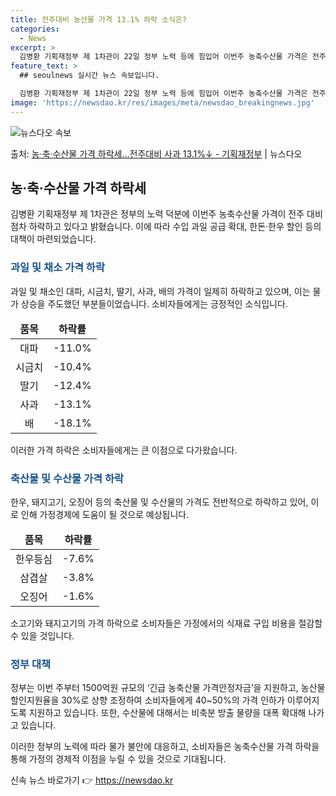 ```yaml
---
title: 전주대비 농산물 가격 13.1% 하락 소식은?
categories:
  - News
excerpt: >
  김병환 기획재정부 제 1차관이 22일 정부 노력 등에 힘입어 이번주 농축수산물 가격은 전주 대비 점차 하락하…
feature_text: >
  ## seoulnews 실시간 뉴스 속보입니다.

  김병환 기획재정부 제 1차관이 22일 정부 노력 등에 힘입어 이번주 농축수산물 가격은 전주 대비 점차 하락하…
image: 'https://newsdao.kr/res/images/meta/newsdao_breakingnews.jpg'
---
```


![뉴스다오 속보](https://newsdao.kr/res/images/meta/newsdao_breakingnews.jpg)

<p>출처: <a href="https://newsdao.kr/3402" rel="dofollow">농·축·수산물 가격 하락세…전주대비 사과 13.1%↓ - 기획재정부</a> | 뉴스다오</p>

<h2 data-ke-size="size26">농·축·수산물 가격 하락세</h2>
<p data-ke-size="size16">김병환 기획재정부 제 1차관은 정부의 노력 덕분에 이번주 농축수산물 가격이 전주 대비 점차 하락하고 있다고 밝혔습니다. 이에 따라 수입 과일 공급 확대, 한돈·한우 할인 등의 대책이 마련되었습니다.</p>

<h3><b><span style="color: #1a5490;">과일 및 채소 가격 하락</span></b></h3>
<p data-ke-size="size16">과일 및 채소인 대파, 시금치, 딸기, 사과, 배의 가격이 일제히 하락하고 있으며, 이는 물가 상승을 주도했던 부분들이었습니다. 소비자들에게는 긍정적인 소식입니다.</p>

<table>
<thead>
<tr>
<td style="text-align: center; height: 17px;"><b>품목</b></td>
<td style="text-align: center; height: 17px;"><b>하락률</b></td>
</tr>
</thead>
<tbody>
<tr>
<td style="text-align: center; height: 17px;">대파</td>
<td style="text-align: center; height: 17px;">-11.0%</td>
</tr>
<tr>
<td style="text-align: center; height: 17px;">시금치</td>
<td style="text-align: center; height: 17px;">-10.4%</td>
</tr>
<tr>
<td style="text-align: center; height: 17px;">딸기</td>
<td style="text-align: center; height: 17px;">-12.4%</td>
</tr>
<tr>
<td style="text-align: center; height: 17px;">사과</td>
<td style="text-align: center; height: 17px;">-13.1%</td>
</tr>
<tr>
<td style="text-align: center; height: 17px;">배</td>
<td style="text-align: center; height: 17px;">-18.1%</td>
</tr>
</tbody>
</table>

<p data-ke-size="size16">이러한 가격 하락은 소비자들에게는 큰 이점으로 다가왔습니다.</p>

<h3><b><span style="color: #1a5490;">축산물 및 수산물 가격 하락</span></b></h3>
<p data-ke-size="size16">한우, 돼지고기, 오징어 등의 축산물 및 수산물의 가격도 전반적으로 하락하고 있어, 이로 인해 가정경제에 도움이 될 것으로 예상됩니다.</p>

<table>
<thead>
<tr>
<td style="text-align: center; height: 17px;"><b>품목</b></td>
<td style="text-align: center; height: 17px;"><b>하락률</b></td>
</tr>
</thead>
<tbody>
<tr>
<td style="text-align: center; height: 17px;">한우등심</td>
<td style="text-align: center; height: 17px;">-7.6%</td>
</tr>
<tr>
<td style="text-align: center; height: 17px;">삼겹살</td>
<td style="text-align: center; height: 17px;">-3.8%</td>
</tr>
<tr>
<td style="text-align: center; height: 17px;">오징어</td>
<td style="text-align: center; height: 17px;">-1.6%</td>
</tr>
</tbody>
</table>
<p data-ke-size="size16">소고기와 돼지고기의 가격 하락으로 소비자들은 가정에서의 식재료 구입 비용을 절감할 수 있을 것입니다.</p>

<h3><b><span style="color: #1a5490;">정부 대책</span></b></h3>
<p data-ke-size="size16">정부는 이번 주부터 1500억원 규모의 ‘긴급 농축산물 가격안정자금’을 지원하고, 농산물 할인지원율을 30%로 상향 조정하여 소비자들에게 40~50%의 가격 인하가 이루어지도록 지원하고 있습니다. 또한, 수산물에 대해서는 비축분 방출 물량을 대폭 확대해 나가고 있습니다.</p>
<p data-ke-size="size16">이러한 정부의 노력에 따라 물가 불안에 대응하고, 소비자들은 농축수산물 가격 하락을 통해 가정의 경제적 이점을 누릴 수 있을 것으로 기대됩니다.</p> 

신속 뉴스 바로가기 👉 <a href="https://newsdao.kr" rel="dofollow">https://newsdao.kr</a>


